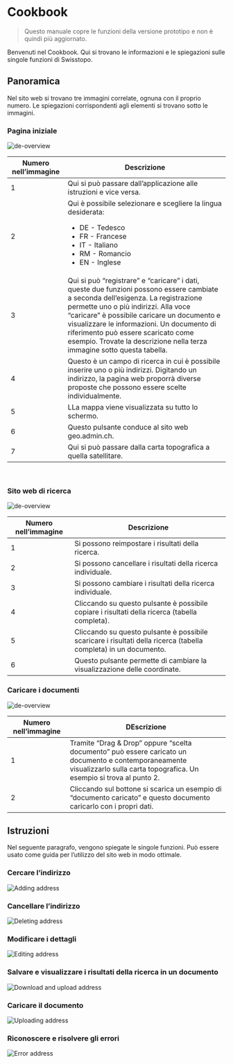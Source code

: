 # Cookbook
> Questo manuale copre le funzioni della versione prototipo e non è quindi più aggiornato.

Benvenuti nel Cookbook. Qui si trovano le informazioni e le spiegazioni sulle singole funzioni di Swisstopo.

## Panoramica

Nel sito web si trovano tre immagini correlate, ognuna con il proprio numero. Le spiegazioni corrispondenti agli elementi si trovano sotto le immagini.

### Pagina iniziale

![de-overview](pictures/italian-homepage.png)

| Numero nell’immagine | Descrizione                                                                                                                                                                                                                                                                                                                                                                                 |
| ----------------------- | -------------------------------------------------------------------------------------------------------------------------------------------------------------------------------------------------------------------------------------------------------------------------------------------------------------------------------------------------------------------------------------------- |
| 1                       | Qui si può passare dall’applicazione alle istruzioni e vice versa.                                                                                                                                                                                                                                                                                                            |
| 2                       | 	Qui è possibile selezionare e scegliere la lingua desiderata: <ul><li> DE - Tedesco </li><li> FR - Francese </li><li> IT - Italiano </li><li> RM - Romancio </li><li> EN - Inglese </li></ul>                                                                                                                                                                               |
| 3                       | 	Qui si può “registrare” e “caricare” i dati, queste due funzioni possono essere cambiate a seconda dell’esigenza. La registrazione permette uno o più indirizzi. Alla voce “caricare” è possibile caricare un documento e visualizzare le informazioni. Un documento di riferimento può essere scaricato come esempio. Trovate la descrizione nella terza immagine sotto questa tabella. |
| 4                       | Questo è un campo di ricerca in cui è possibile inserire uno o più indirizzi. Digitando un indirizzo, la pagina web proporrà diverse proposte che possono essere scelte individualmente.                                                                                                                                                                                              |
| 5                       | 	LLa mappa viene visualizzata su tutto lo schermo.                                                                                                                                                                                                                                                                                                                                        |
| 6                       | 	Questo pulsante conduce al sito web geo.admin.ch.                                                                                                                                                                                                                                                                                                                           |
| 7                       | 	Qui si può passare dalla carta topografica a quella satellitare.                                                                                                                                                                                                                                                                                                          |

<br>

### Sito web di ricerca

![de-overview](pictures/italian-search-address.png)

| Numero nell’immagine | Descrizione                                                                                      |
| ----------------------- | ------------------------------------------------------------------------------------------------- |
| 1                       | 	Si possono reimpostare i risultati della ricerca.                                             |
| 2                       | 	Si possono cancellare i risultati della ricerca individuale.                                             |
| 3                       | 	Si possono cambiare i risultati della ricerca individuale.                                           |
| 4                       | 	Cliccando su questo pulsante è possibile copiare i risultati della ricerca (tabella completa).                    |
| 5                       | 	Cliccando su questo pulsante è possibile scaricare i risultati della ricerca (tabella completa) in un documento. |
| 6                       | 	Questo pulsante permette di cambiare la visualizzazione delle coordinate.                                  |

### Caricare i documenti

![de-overview](pictures/italian-upload-file.png)

| Numero nell’immagine | DEscrizione                                                                                                                                                          |
| ----------------------- | --------------------------------------------------------------------------------------------------------------------------------------------------------------------- |
| 1                       | 	Tramite “Drag & Drop” oppure “scelta documento” può essere caricato un documento e contemporaneamente visualizzarlo sulla carta topografica. Un esempio si trova al punto 2. |
| 2                       | 	Cliccando sul bottone si scarica un esempio di “documento caricato” e questo documento caricarlo con i propri dati.                                              |

## Istruzioni

Nel seguente paragrafo, vengono spiegate le singole funzioni. Può essere usato come guida per l’utilizzo del sito web in modo ottimale.

### Cercare l’indirizzo

![Adding address](pictures/it-swisstopo-add-cast.gif)

### Cancellare l’indirizzo

![Deleting address](pictures/it-swisstopo-add-delete-cast.gif)

### Modificare i dettagli

![Editing address](pictures/it-swisstopo-edit-cast.gif)

###  Salvare e visualizzare i risultati della ricerca in un documento

![Download and upload address](pictures/it-swisstopo-download-upload-cast.gif)

### Caricare il documento

![Uploading address](pictures/it-swisstopo-upload-cast.gif)

### Riconoscere e risolvere gli errori

![Error address](pictures/it-swisstopo-error-cast.gif)


